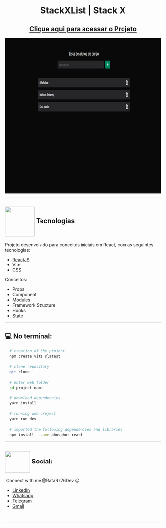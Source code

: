 <h1 align="center">
  StackXList | Stack X
</h1>

## <div align="center">[Clique aqui para acessar o Projeto](https://rafarz76dev-stackxlistaaluno-react.netlify.app/)


<div align="center">
<img src="Projeto-StackxListaAluno-React.png" align="center" height="500em" width="100%" href="https://rafarz76dev-stackxlistaaluno-react.netlify.app/">

 </div>
 
***
## <img src="https://media.giphy.com/media/eBqEQyWGdgSNgRVLCV/giphy.gif" align="center" height="95" width="95"> Tecnologias 
Projeto desenvolvido para conceitos iniciais em React, com as seguintes tecnologias:
- [ReactJS](https://reactjs.org/)
- Vite
- CSS

Conceitos:
- Props
- Component
- Modules
- Framework Structure
- Hooks
- State

---

## :computer: No terminal:

```bash
  # creation of the project
  npm create vite @latest

  # clone repository
  git clone

  # enter web folder
  cd project-name

  # download dependencies
  yarn install

  # running web project
  yarn run dev

  # imported the following dependencies and libraries
  npm install --save phosphor-react
```

---

## <img src="https://media.giphy.com/media/hWhzyAxIu6rVS5AKbP/giphy.gif" align="center"  height="70" width="80"> Social:

&nbsp;Connect with me @RafaRz76Dev :wink:
<br />

- [LinkedIn](https://www.linkedin.com/in/rafael-raizer/)
- [Whatsapp](https://api.whatsapp.com/send/?phone=47999327137)
- [Telegram](https://t.me/RafaRaizer76)
- [Gmail](mailto:rafaelraizer76@gmail.com)

<br />

---

[ts]: https://www.typescriptlang.org
